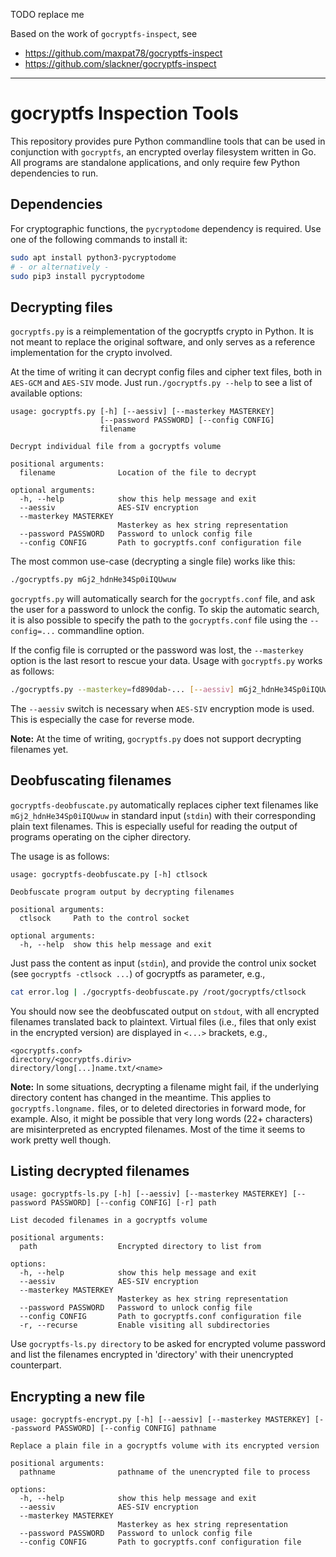 TODO replace me

Based on the work of `gocryptfs-inspect`, see
- <https://github.com/maxpat78/gocryptfs-inspect>
- <https://github.com/slackner/gocryptfs-inspect>

---

gocryptfs Inspection Tools
==========================

This repository provides pure Python commandline tools that can be used in
conjunction with `gocryptfs`, an encrypted overlay filesystem written in Go.
All programs are standalone applications, and only require few Python
dependencies to run.

## Dependencies

For cryptographic functions, the `pycryptodome` dependency is required. Use
one of the following commands to install it:

```bash
sudo apt install python3-pycryptodome
# - or alternatively -
sudo pip3 install pycryptodome
```

## Decrypting files

`gocryptfs.py` is a reimplementation of the gocryptfs crypto in Python. It is
not meant to replace the original software, and only serves as a reference
implementation for the crypto involved.

At the time of writing it can decrypt config files and cipher text files, both
in `AES-GCM` and `AES-SIV` mode. Just run`./gocryptfs.py --help` to see a list
of available options:

```
usage: gocryptfs.py [-h] [--aessiv] [--masterkey MASTERKEY]
                    [--password PASSWORD] [--config CONFIG]
                    filename

Decrypt individual file from a gocryptfs volume

positional arguments:
  filename              Location of the file to decrypt

optional arguments:
  -h, --help            show this help message and exit
  --aessiv              AES-SIV encryption
  --masterkey MASTERKEY
                        Masterkey as hex string representation
  --password PASSWORD   Password to unlock config file
  --config CONFIG       Path to gocryptfs.conf configuration file
```

The most common use-case (decrypting a single file) works like this:

```bash
./gocryptfs.py mGj2_hdnHe34Sp0iIQUwuw
```

`gocryptfs.py` will automatically search for the `gocryptfs.conf` file, and
ask the user for a password to unlock the config. To skip the automatic
search, it is also possible to specify the path to the `gocryptfs.conf` file
using the `--config=...` commandline option.

If the config file is corrupted or the password was lost, the `--masterkey`
option is the last resort to rescue your data. Usage with `gocryptfs.py`
works as follows:

```bash
./gocryptfs.py --masterkey=fd890dab-... [--aessiv] mGj2_hdnHe34Sp0iIQUwuw
```

The `--aessiv` switch is necessary when `AES-SIV` encryption mode is used.
This is especially the case for reverse mode.

**Note:** At the time of writing, `gocryptfs.py` does not support
decrypting filenames yet.

## Deobfuscating filenames

`gocryptfs-deobfuscate.py` automatically replaces cipher text filenames like
`mGj2_hdnHe34Sp0iIQUwuw` in standard input (`stdin`) with their corresponding
plain text filenames. This is especially useful for reading the output of
programs operating on the cipher directory.

The usage is as follows:

```
usage: gocryptfs-deobfuscate.py [-h] ctlsock

Deobfuscate program output by decrypting filenames

positional arguments:
  ctlsock     Path to the control socket

optional arguments:
  -h, --help  show this help message and exit
```

Just pass the content as input (`stdin`), and provide the control unix socket
(see `gocryptfs -ctlsock ...`) of gocryptfs as parameter, e.g.,

```bash
cat error.log | ./gocryptfs-deobfuscate.py /root/gocryptfs/ctlsock
```

You should now see the deobfuscated output on `stdout`, with all encrypted
filenames translated back to plaintext. Virtual files (i.e., files that only
exist in the encrypted version) are displayed in `<...>` brackets, e.g.,

```
<gocryptfs.conf>
directory/<gocryptfs.diriv>
directory/long[...]name.txt/<name>
```

**Note:** In some situations, decrypting a filename might fail, if the
underlying directory content has changed in the meantime. This applies to
`gocryptfs.longname.` files, or to deleted directories in forward mode, for
example. Also, it might be possible that very long words (22+ characters) are
misinterpreted as encrypted filenames. Most of the time it seems to work pretty
well though.

## Listing decrypted filenames

```
usage: gocryptfs-ls.py [-h] [--aessiv] [--masterkey MASTERKEY] [--password PASSWORD] [--config CONFIG] [-r] path

List decoded filenames in a gocryptfs volume

positional arguments:
  path                  Encrypted directory to list from

options:
  -h, --help            show this help message and exit
  --aessiv              AES-SIV encryption
  --masterkey MASTERKEY
                        Masterkey as hex string representation
  --password PASSWORD   Password to unlock config file
  --config CONFIG       Path to gocryptfs.conf configuration file
  -r, --recurse         Enable visiting all subdirectories
```

Use `gocryptfs-ls.py directory` to be asked for encrypted volume password and list the filenames encrypted in 'directory' with their unencrypted counterpart.

## Encrypting a new file

```
usage: gocryptfs-encrypt.py [-h] [--aessiv] [--masterkey MASTERKEY] [--password PASSWORD] [--config CONFIG] pathname

Replace a plain file in a gocryptfs volume with its encrypted version

positional arguments:
  pathname              pathname of the unencrypted file to process

options:
  -h, --help            show this help message and exit
  --aessiv              AES-SIV encryption
  --masterkey MASTERKEY
                        Masterkey as hex string representation
  --password PASSWORD   Password to unlock config file
  --config CONFIG       Path to gocryptfs.conf configuration file
```

